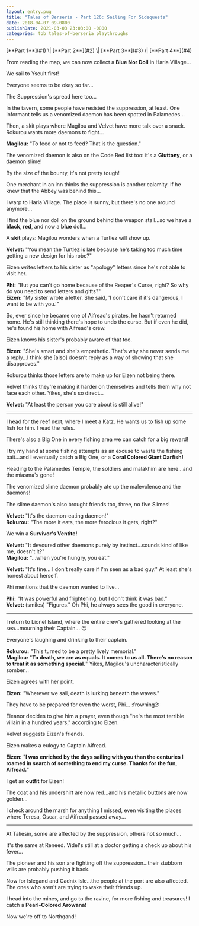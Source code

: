 ```yaml
---
layout: entry.pug
title: "Tales of Berseria - Part 126: Sailing For Sidequests"
date: 2018-04-07 09-0800
publishDate: 2021-03-03 23:03:00 -0800
categories: tob tales-of-berseria playthroughs
---
```


<p class="entry-partination" markdown="1">[**Part 1**](#1) \| [**Part 2**](#2) \| [**Part 3**](#3) \| [**Part 4**](#4)</p>

<a name="1"></a>

From reading the map, we can now collect a **Blue Nor Doll** in Haria Village...

We sail to Yseult first!

Everyone seems to be okay so far...

The Suppression's spread here too...

In the tavern, some people have resisted the suppression, at least. One informant tells us a venomized daemon has been spotted in Palamedes...

Then, a skit plays where Magilou and Velvet have more talk over a snack. Rokurou wants more daemons to fight...

**Magilou:** "To feed or not to feed? That is the question."

The venomized daemon is also on the Code Red list too: it's a **Gluttony**, or a daemon slime!

By the size of the bounty, it's not pretty tough!

One merchant in an inn thinks the suppression is another calamity. If he knew that the Abbey was behind this...

I warp to Haria Village. The place is sunny, but there's no one around anymore...

I find the blue nor doll on the ground behind the weapon stall...so we have a **black**, **red**, and now a **blue** doll...

A **skit** plays: Magilou wonders when a Turtlez will show up.

**Velvet:** "You mean the Turtlez is late because he's taking too much time getting a new design for his robe?"

Eizen writes letters to his sister as "apology" letters since he's not able to visit her.

**Phi:** "But you can't go home because of the Reaper's Curse, right? So why do you need to send letters and gifts?"<br/>
**Eizen:** "My sister wrote a letter. She said, 'I don't care if it's dangerous, I want to be with you.'"

So, ever since he became one of Aifread's pirates, he hasn't returned home. He's still thinking there's hope to undo the curse. But if even he did, he's found his home with Aifread's crew.

Eizen knows his sister's probably aware of that too.

**Eizen:** "She's smart and she's empathetic. That's why she never sends me a reply...I think she [also] doesn't reply as a way of showing that she disapproves."

Rokurou thinks those letters are to make up for Eizen not being there.

Velvet thinks they're making it harder on themselves and tells them why not face each other. Yikes, she's so direct...

**Velvet:** "At least the person you care about is still alive!"

<a name="2"></a>

---

I head for the reef next, where I meet a Katz. He wants us to fish up some fish for him. I read the rules.

There's also a Big One in every fishing area we can catch for a big reward!

I try my hand at some fishing attempts as an excuse to waste the fishing bait...and I eventually catch a Big One, or a **Coral Colored Giant Oarfish!**

Heading to the Palamedes Temple, the soldiers and malakhim are here...and the miasma's gone!

The venomized slime daemon probably ate up the malevolence and the daemons!

The slime daemon's also brought friends too, three, no five Slimes!

**Velvet:** "It's the daemon-eating daemon!"<br/>
**Rokurou:** "The more it eats, the more ferocious it gets, right?"

We win a **Survivor's Ventite!**

**Velvet:** "It devoured other daemons purely by instinct...sounds kind of like me, doesn't it?"<br/>
**Magilou:** "...when you're hungry, you eat."

**Velvet:** "It's fine... I don't really care if I'm seen as a bad guy." At least she's honest about herself.

Phi mentions that the daemon wanted to live...

**Phi:** "It was powerful and frightening, but I don't think it was bad."<br/>
**Velvet:** (smiles) "Figures." Oh Phi, he always sees the good in everyone.

<a name="3"></a>

---

I return to Lionel Island, where the entire crew's gathered looking at the sea...mourning their Captain... :pensive:

Everyone's laughing and drinking to their captain.

**Rokurou:** "This turned to be a pretty lively memorial."<br/>
**Magilou:** "**To death, we are as equals. It comes to us all. There's no reason to treat it as something special.**" Yikes, Magilou's uncharacteristically somber...

Eizen agrees with her point.

**Eizen:** "Wherever we sail, death is lurking beneath the waves."

They have to be prepared for even the worst, Phi... :frowning2:

Eleanor decides to give him a prayer, even though "he's the most terrible villain in a hundred years," according to Eizen.

Velvet suggests Eizen's friends.

Eizen makes a eulogy to Captain Aifread.

**Eizen:** "**I was enriched by the days sailing with you than the centuries I roamed in search of something to end my curse. Thanks for the fun, Aifread.**"

I get an **outfit** for Eizen!

The coat and his undershirt are now red...and his metallic buttons are now golden...

I check around the marsh for anything I missed, even visiting the places where Teresa, Oscar, and Aifread passed away...

<a name="4"></a>

---

At Taliesin, some are affected by the suppression, others not so much...

It's the same at Reneed. Videl's still at a doctor getting a check up about his fever...

The pioneer and his son are fighting off the suppression...their stubborn wills are probably pushing it back.

Now for Islegand and Cadnix Isle...the people at the port are also affected. The ones who aren't are trying to wake their friends up.

I head into the mines, and go to the ravine, for more fishing and treasures! I catch a **Pearl-Colored Arowana!**

Now we're off to Northgand!